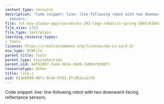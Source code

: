 ```yaml
---
content_type: resource
description: 'Code snippet: line: line-following robot with two downward-facing reflectance
  sensors.'
file: /ol-ocw-studio-app/courses/es-293-lego-robotics-spring-2007/63de899800fc0c3e6fb32fc9b3ce1cfd_line.c
file_size: 1752
file_type: text/plain
learning_resource_types:
- Tools
license: https://creativecommons.org/licenses/by-nc-sa/4.0/
ocw_type: OCWFile
parent_title: Tools
parent_type: CourseSection
parent_uid: 64fb3db7-fee4-5b1b-3d49-7e084793d0f1
resourcetype: Other
title: line.c
uid: 63de8998-00fc-0c3e-6fb3-2fc9b3ce1cfd
---
```

Code snippet: line: line-following robot with two downward-facing reflectance sensors.
